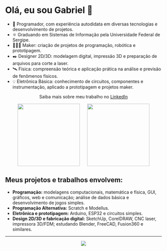 # Olá, eu sou Gabriel 👋

* 🌱 Programador, com experiência autodidata em diversas tecnologias e desenvolvimento de projetos.
* ⚛️ Graduando em Sistemas de Informação pela Universidade Federal de Sergipe.  
* 👨🏻‍💻 Maker: criação de projetos de programação, robótica e prototipagem.  
* ✒️ Designer 2D/3D: modelagem digital, impressão 3D e preparação de arquivos para corte a laser.  
* 🛰️ Física: compreensão teórica e aplicação prática na análise e previsão de fenômenos físicos.  
* 💡 Eletrônica Básica: conhecimento de circuitos, componentes e instrumentação, aplicado a prototipagem e projetos maker.
<p align="center">
Saiba mais sobre meu trabalho no <a href="https://www.linkedin.com/in/gabriel-j-santos/">LinkedIn</a>
</p>


<p align="center">
  <img src="https://github-readme-stats.vercel.app/api/top-langs/?username=gabrieljsantos&layout=compact&langs_count=20&theme=transparent" height="200" />
  &nbsp;&nbsp;&nbsp;&nbsp;
  <img src="https://github-readme-streak-stats.herokuapp.com/?user=gabrieljsantos&theme=transparent" height="200"/>
</p>

## Meus projetos e trabalhos envolvem:
* **Programação:** modelagens computacionais, matemática e física, GUI, gráficos, web e comunicação; análise de dados básica e desenvolvimento de jogos simples.  
* **Programação Alternativa:** Scratch e Modellus.  
* **Eletrônica e prototipagem:** Arduino, ESP32 e circuitos simples.  
* **Design 2D/3D e fabricação digital:** SketchUp, CorelDRAW, CNC laser, impressora 3D/FDM; estudando Blender, FreeCAD, Fusion360 e similares.

---
<p align="center">
  <img src="https://github-profile-summary-cards.vercel.app/api/cards/profile-details?username=gabrieljsantos&theme=transparent" />
</p>


